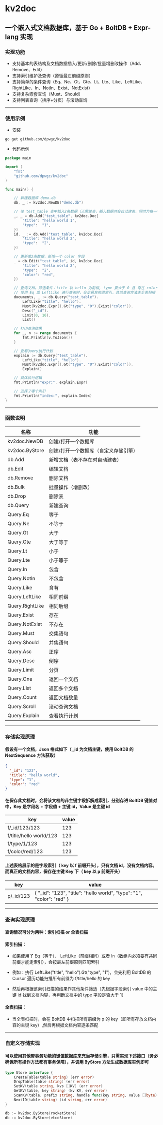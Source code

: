 # kv2doc

## 一个嵌入式文档数据库，基于 Go + BoltDB + Expr-lang 实现

### 实现功能

* 支持基本的表结构及文档数据插入/更新/删除/批量增删改操作（Add、Remove、Edit）
* 支持索引维护及查询（遵循最左前缀原则）
* 支持简单的条件查询（Eq、Ne、Gt、Gte、Lt、Lte、Like、LeftLike、RightLike、In、NotIn、Exist、NotExist）
* 支持复杂嵌套查询（Must、Should）
* 支持列表查询（排序+分页）与滚动查询

***

### 使用示例

* 安装

```
go get github.com/dpwgc/kv2doc
```

* 代码示例

```go
package main

import (
	"fmt"
	"github.com/dpwgc/kv2doc"
)

func main() {

	// 新建数据库 demo.db
	db, _ := kv2doc.NewDB("demo.db")

	// 往 test_table 表中插入2条数据（无需建表，插入数据时会自动建表，同时为每一个字段都建立索引）
	_, _ = db.Add("test_table", kv2doc.Doc{
		"title": "hello world 1",
		"type":  "1",
	})
	id, _ := db.Add("test_table", kv2doc.Doc{
		"title": "hello world 2",
		"type":  "2",
	})

	// 更新第2条数据，新增一个 color 字段
	_ = db.Edit("test_table", id, kv2doc.Doc{
		"title": "hello world 2",
		"type":  "2",
		"color": "red",
	})

	// 查询文档，筛选条件：title 以 hello 为前缀, type 要大于 0 且 存在 color 字段，结果集按主键ID排序后，取前10条返回
	// 使用 Eq 或 LeftLike 进行查询时，会走最左前缀索引，其他查询方法走全表扫描
	documents, _ := db.Query("test_table").
		LeftLike("title", "hello").
		Must(kv2doc.Expr().Gt("type", "0").Exist("color")).
		Desc("_id").
		Limit(0, 10).
		List()

	// 打印查询结果
	for _, v := range documents {
		fmt.Println(v.ToJson())
	}

	// 查看Query执行计划
	explain := db.Query("test_table").
		LeftLike("title", "hello").
		Must(kv2doc.Expr().Gt("type", "0").Exist("color")).
		Explain()

	// 具体执行逻辑
	fmt.Println("expr:", explain.Expr)

	// 选择了哪个索引
	fmt.Println("index:", explain.Index)
}
```

***

### 函数说明

| 名称              | 功能                  |
|-----------------|---------------------|
| kv2doc.NewDB    | 创建/打开一个数据库          |
| kv2doc.ByStore  | 创建/打开一个数据库（自定义存储引擎） |
| db.Add          | 新增文档（表不存在时自动建表）     |
| db.Edit         | 编辑文档                |
| db.Remove       | 删除文档                |
| db.Bulk         | 批量操作（增删改）           |
| db.Drop         | 删除表                 |
| db.Query        | 新建查询                |
| Query.Eq        | 等于                  |
| Query.Ne        | 不等于                 |
| Query.Gt        | 大于                  |
| Query.Gte       | 大于等于                |
| Query.Lt        | 小于                  |
| Query.Lte       | 小于等于                |
| Query.In        | 包含                  |
| Query.NotIn     | 不包含                 |
| Query.Like      | 含有                  |
| Query.LeftLike  | 相同前缀                |
| Query.RightLike | 相同后缀                |
| Query.Exist     | 存在                  |
| Query.NotExist  | 不存在                 |
| Query.Must      | 交集语句                |
| Query.Should    | 并集语句                |
| Query.Asc       | 正序                  |
| Query.Desc      | 倒序                  |
| Query.Limit     | 分页                  |
| Query.One       | 返回一个文档              |
| Query.List      | 返回多个文档              |
| Query.Count     | 返回文档数量              |
| Query.Scroll    | 滚动查询文档              |
| Query.Explain   | 查看执行计划              |

***

### 存储实现原理

#### 假设有一个文档，Json 格式如下（ _id 为文档主键，使用 BoltDB 的 NextSequence 方法获取）

```json
{
  "_id": "123",
  "title": "hello world",
  "type": "1",
  "color": "red"
}
```

#### 在保存此文档时，会将该文档的非主键字段拆解成索引，分别存进 BoltDB 键值对中，Key 是字段名 + 字段值 + 主键 id，Value 是主键 id

| key                     | value |
|-------------------------|-------|
| f/_id/123/123           | 123   |
| f/title/hello world/123 | 123   |
| f/type/1/123            | 123   |
| f/color/red/123         | 123   |

#### 上述表格展示的是字段索引（ key 以 f 前缀开头），只有文档 id，没有文档内容。而真正的文档内容，保存在主键 Key 下（ key 以 p 前缀开头）

| key       | value                                                                 |
|-----------|-----------------------------------------------------------------------|
| p/_id/123 | { "_id": "123", "title": "hello world", "type": "1", "color": "red" } |

***

### 查询实现原理

#### 查询情况可分为两种：索引扫描 or 全表扫描

#### 索引扫描：

* 如果使用了 Eq（等于）、 LeftLike（前缀相同）或者 In（数组内必须要有共同前缀才能走索引），会按最左前缀原则匹配索引

* 例如：执行 LeftLike("title", "hello").Gt("type", "1")，会先利用 BoltDB 的 Cursor 遍历功能扫描所有前缀为 f/title/hello 的 key

* 然后再根据该索引扫描的结果作其他条件筛选（先根据字段索引 value 中的主键 id 找到文档内容，再判断文档中的 type 字段是否大于 1）

#### 全表扫描：

* 当全表扫描时，会在 BoltDB 中扫描所有前缀为 p 的 key（即所有存放文档内容的主键 key）,然后再根据文档内容逐条匹配

***

### 自定义存储实现

#### 可以使用其他带事务功能的键值数据库来充当存储引擎，只需实现下述接口（务必确保所有操作方法都有事务保障），并调用 ByStore 方法生成数据库实例即可

```go
type Store interface {
    CreateTable(table string) (err error)
    DropTable(table string) (err error)
    SetKV(table string, kvs []KV) (err error)
    GetKV(table, key string) (kv KV, err error)
    ScanKV(table, prefix string, handle func(key string, value []byte) bool) (err error)
    NextID(table string) (id string, err error)
}
```

```go
db := kv2doc.ByStore(rocketStore)
db := kv2doc.ByStore(etcdStore)
```